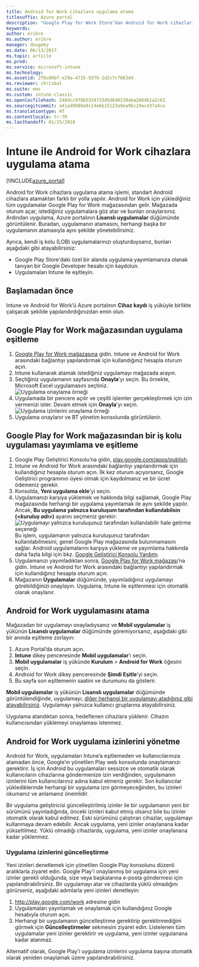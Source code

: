 ```yaml
---
title: Android for Work cihazlara uygulama atama
titlesuffix: Azure portal
description: "Google Play for Work Store’dan Android for Work cihazlarına uygulama eşitlemek ve atamak için bu konuyu kullanın.\""
keywords: 
author: erikre
ms.author: erikre
manager: dougeby
ms.date: 06/13/2017
ms.topic: article
ms.prod: 
ms.service: microsoft-intune
ms.technology: 
ms.assetid: 2f6c06bf-e29a-4715-937b-1d2c7cf663d4
ms.reviewer: chrisbal
ms.suite: ems
ms.custom: intune-classic
ms.openlocfilehash: 248dcc978b5324733d5d640230aba2b6db1a2c62
ms.sourcegitcommit: a41ad9988a8c14e6b15123a9ea9bc29ac437a4ce
ms.translationtype: HT
ms.contentlocale: tr-TR
ms.lasthandoff: 01/25/2018
---
```

# <a name="how-to-assign-apps-to-android-for-work-devices-with-intune"></a>Intune ile Android for Work cihazlara uygulama atama

[!INCLUDE[azure_portal](./includes/azure_portal.md)]

Android for Work cihazlara uygulama atama işlemi, standart Android cihazlara atamaktan farklı bir yolla yapılır. Android for Work için yüklediğiniz tüm uygulamalar Google Play for Work mağazasından gelir. Mağazada oturum açar, istediğiniz uygulamalara göz atar ve bunları onaylarsınız.
Ardından uygulama, Azure portalının **Lisanslı uygulamalar** düğümünde görüntülenir. Buradan, uygulamanın atamasını, herhangi başka bir uygulamanın atamasıyla aynı şekilde yönetebilirsiniz.

Ayrıca, kendi iş kolu (LOB) uygulamalarınızı oluşturduysanız, bunları aşağıdaki gibi atayabilirsiniz:
- Google Play Store'daki özel bir alanda uygulama yayımlamanıza olanak tanıyan bir Google Developer hesabı için kaydolun.
- Uygulamaları Intune ile eşitleyin.

## <a name="before-you-start"></a>Başlamadan önce

Intune ve Android for Work’ü Azure portalının **Cihaz kaydı** iş yüküyle birlikte çalışacak şekilde yapılandırdığınızdan emin olun.

## <a name="synchronize-an-app-from-the-google-play-for-work-store"></a>Google Play for Work mağazasından uygulama eşitleme

1. [Google Play for Work mağazasına](https://play.google.com/work) gidin. Intune ve Android for Work arasındaki bağlantıyı yapılandırmak için kullandığınız hesapla oturum açın.
2. Intune kullanarak atamak istediğiniz uygulamayı mağazada arayın.
3. Seçtiğiniz uygulamanın sayfasında **Onayla**’yı seçin. Bu örnekte, Microsoft Excel uygulamasını seçtiniz.<br>
  ![Uygulama onaylama örneği](media/approve.png)
4. Uygulamada bir pencere açılır ve çeşitli işlemler gerçekleştirmek için izin vermenizi ister. Devam etmek için **Onayla**'yı seçin.<br>
  ![Uygulama izinlerini onaylama örneği](media/approve-app-permissions.png)
5. Uygulama onaylanır ve BT yönetim konsolunda görüntülenir.

## <a name="publish-then-synchronize-a-line-of-business-app-from-the-google-play-for-work-store"></a>Google Play for Work mağazasından bir iş kolu uygulaması yayımlama ve eşitleme

1. Google Play Geliştirici Konsolu’na gidin, [play.google.com/apps/publish](https://play.google.com/apps/publish).
2. Intune ve Android for Work arasındaki bağlantıyı yapılandırmak için kullandığınız hesapla oturum açın. İlk kez oturum açıyorsanız, Google Geliştirici programının üyesi olmak için kaydolmanız ve bir ücret ödemeniz gerekir.
3. Konsolda, **Yeni uygulama ekle**’yi seçin.
4. Uygulamanızı karşıya yüklemek ve hakkında bilgi sağlamak, Google Play mağazasında herhangi bir uygulama yayımlamak ile aynı şekilde yapılır. Ancak, **Bu uygulama yalnızca kuruluşum tarafından kullanılabilsin (<*kuruluş adı*>)** ayarını seçmeniz gerekir:<br>
  ![Uygulamayı yalnızca kuruluşunuz tarafından kullanılabilir hale getirme seçeneği](media/restrict.png)<br>
Bu işlem, uygulamanın yalnızca kuruluşunuz tarafından kullanılabilmesini, genel Google Play mağazasında bulunmamasını sağlar.
Android uygulamalarını karşıya yükleme ve yayımlama hakkında daha fazla bilgi için bkz. [Google Geliştirici Konsolu Yardımı](https://support.google.com/googleplay/android-developer/answer/113469).
5. Uygulamanızı yayımladıktan sonra, [Google Play for Work mağazası](https://play.google.com/work)’na gidin. Intune ve Android for Work arasındaki bağlantıyı yapılandırmak için kullandığınız hesapla oturum açın.
6. Mağazanın **Uygulamalar** düğümünde, yayımladığınız uygulamayı görebildiğinizi onaylayın. Uygulama, Intune ile eşitlenmesi için otomatik olarak onaylanır.

## <a name="assign-an-android-for-work-app"></a>Android for Work uygulamasını atama

Mağazadan bir uygulamayı onayladıysanız ve **Mobil uygulamalar** iş yükünün **Lisanslı uygulamalar** düğümünde göremiyorsanız, aşağıdaki gibi bir anında eşitleme zorlayın:

1. Azure Portal’da oturum açın.
2. **Intune** dikey penceresinde **Mobil uygulamalar**’ı seçin.
3. **Mobil uygulamalar** iş yükünde **Kurulum** > **Android for Work** öğesini seçin.
4. Android for Work dikey penceresinde **Şimdi Eşitle**’yi seçin.
5. Bu sayfa son eşitlemenin saatini ve durumunu da gösterir.

**Mobil uygulamalar** iş yükünün **Lisanslı uygulamalar** düğümünde görüntülendiğinde, uygulamayı, [diğer herhangi bir uygulamayı atadığınız gibi atayabilirsiniz](/intune-azure/manage-apps/deploy-apps). Uygulamayı yalnızca kullanıcı gruplarına atayabilirsiniz.

Uygulama atandıktan sonra, hedeflenen cihazlara yüklenir. Cihazın kullanıcısından yüklemeyi onaylaması istenmez.

## <a name="manage-android-for-work-app-permissions"></a>Android for Work uygulama izinlerini yönetme
Android for Work, uygulamaları Intune’a eşitlemeden ve kullanıcılarınıza atamadan önce, Google’ın yönetilen Play web konsolunda onaylamanızı gerektirir.  İş için Android bu uygulamaları sessizce ve otomatik olarak kullanıcıların cihazlarına göndermenize izin verdiğinden, uygulamanın izinlerini tüm kullanıcılarınız adına kabul etmeniz gerekir.  Son kullanıcılar yüklediklerinde herhangi bir uygulama izni görmeyeceğinden, bu izinleri okumanız ve anlamanız önemlidir.

Bir uygulama geliştiricisi güncelleştirilmiş izinler ile bir uygulamanın yeni bir sürümünü yayınladığında, önceki izinleri kabul etmiş olsanız bile bu izinler otomatik olarak kabul edilmez. Eski sürümünü çalıştıran cihazlar, uygulamayı kullanmaya devam edebilir. Ancak uygulama, yeni izinler onaylanana kadar yükseltilmez. Yüklü olmadığı cihazlarda, uygulama, yeni izinler onaylanana kadar yüklenmez.

### <a name="how-to-update-app-permissions"></a>Uygulama izinlerini güncelleştirme

Yeni izinleri denetlemek için yönetilen Google Play konsolunu düzenli aralıklarla ziyaret edin. Google Play'i onaylanmış bir uygulama için yeni izinler gerekli olduğunda, size veya başkalarına e-posta göndermesi için yapılandırabilirsiniz. Bir uygulamayı atar ve cihazlarda yüklü olmadığını görürseniz, aşağıdaki adımlarla yeni izinleri denetleyin:

1. http://play.google.com/work adresine gidin
2. Uygulamaları yayınlamak ve onaylamak için kullandığınız Google hesabıyla oturum açın.
3. Herhangi bir uygulamanın güncelleştirme gerektirip gerektirmediğini görmek için **Güncelleştirmeler** sekmesini ziyaret edin.  Listelenen tüm uygulamalar yeni izinler gerektirir ve uygulama, yeni izinler uygulanana kadar atanmaz.  

Alternatif olarak, Google Play'i uygulama izinlerini uygulama başına otomatik olarak yeniden onaylamak üzere yapılandırabilirsiniz. 



